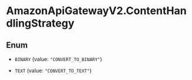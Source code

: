 # AmazonApiGatewayV2.ContentHandlingStrategy

## Enum


* `BINARY` (value: `"CONVERT_TO_BINARY"`)

* `TEXT` (value: `"CONVERT_TO_TEXT"`)


